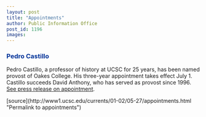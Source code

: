 ```yaml
---
layout: post
title: "Appointments"
author: Public Information Office
post_id: 1196
images:
---
```


<h3>
  <font color="#003399">Pedro Castillo</font>
</h3>
<p>
  Pedro Castillo, a professor of history at UCSC for 25 years, has been named provost of Oakes College. His three-year appointment takes effect July 1. Castillo succeeds David Anthony, who has served as provost since 1996.<br>
  <a href="http://www.ucsc.edu/news_events/press_releases/01-02/05-24.oakes.html">See press release on appointment</a>.
</p>
<p>

  </p>
[source](http://www1.ucsc.edu/currents/01-02/05-27/appointments.html "Permalink to appointments")
